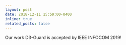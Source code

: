 ```yaml
---
layout: post
date: 2018-12-11 15:59:00-0400
inline: true
related_posts: false
---
```


Our work D3-Guard is accepted by IEEE INFOCOM 2019!
